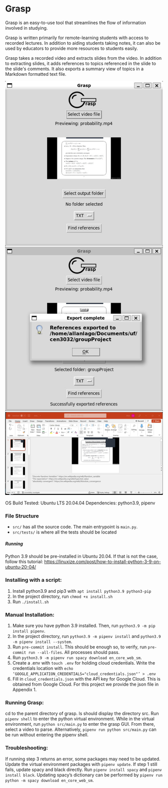 # Grasp
Grasp is an easy-to-use tool that streamlines the flow of information involved in studying.

Grasp is written primarily for remote-learning students with access to recorded lectures. In addition to aiding students taking notes, it can also be used by educators to provide more resources to students easily.

Grasp takes a recorded video and extracts slides from the video. In addition to extracting slides, it adds references to topics referenced in the slide to the slide's comments. It also exports a summary view of topics in a Markdown formatted text file.

![Interface](imgs/grasp_gui.jpg)
![Interface-Export](imgs/grasp_gui_export.jpg)
![PowerPoint-Export](imgs/grasp_pptx.jpg)

OS Build Tested: Ubuntu LTS 20.04.04
Dependencies: python3.9, pipenv

### File Structure

- `src/` has all the source code. The main entrypoint is `main.py`.
- `src/tests/` is where all the tests should be located


##### Running

Python 3.9 should be pre-installed in Ubuntu 20.04. If that is not the case, follow this tutorial: https://linuxize.com/post/how-to-install-python-3-9-on-ubuntu-20-04/ 

### Installing with a script:
1. Install python3.9 and pip3 with `apt install python3.9 python3-pip`
2. In the project directory, run `chmod +x install.sh`
3. Run `./install.sh`

### Manual Installation:
1. Make sure you have python 3.9 installed. Then, run `python3.9 -m pip install pipenv`.
2. In the project directory, run `python3.9 -m pipenv install` and `python3.9 -m pipenv install --system`.
3. Run `pre-commit install`. This should be enough so, to verify, run `pre-commit run --all-files`. All processes should pass.
4. Run `python3.9 -m pipenv run spacy download en_core_web_sm`.
5. Create a .env with `touch .env` for holding cloud credentials. Write the credentials location with `echo ‘GOOGLE_APPLICATION_CREDENTIALS="cloud_credentials.json"’ > .env`
6. Fill in `cloud_credentials.json` with the API key for Google Cloud. This is obtained from Google Cloud. For this project we provide the json file in Appendix 1.

### Running Grasp:
cd to the parent directory of grasp. ls should display the directory src.
Run `pipenv shell` to enter the python virtual environment. 
While in the virtual environment, run `python src/main.py` to enter the grasp GUI. From there, select a video to parse. Alternatively, `pipenv run python src/main.py` can be run without entering the pipenv shell.

### Troubleshooting:
If running step 3 returns an error, some packages may need to be updated. 
Update the virtual environment packages with `pipenv update`.
If step 1 still fails, update spacy and black directly. Run `pipenv install spacy` and `pipenv install black`. Updating spacy’s dictionary can be performed by `pipenv run python -m spacy download en_core_web_sm`.